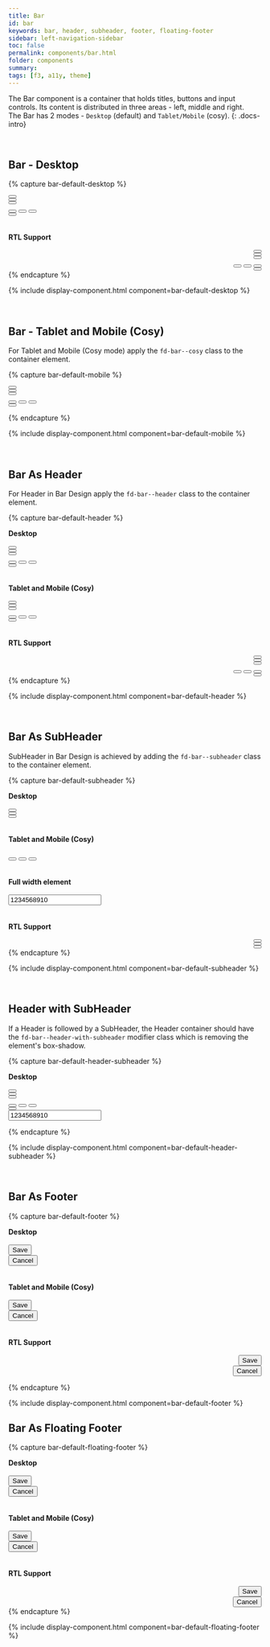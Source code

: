 ```yaml
---
title: Bar
id: bar
keywords: bar, header, subheader, footer, floating-footer
sidebar: left-navigation-sidebar
toc: false
permalink: components/bar.html
folder: components
summary:
tags: [f3, a11y, theme]
---
```


The Bar component is a container that holds titles, buttons and input controls. Its content is distributed in three areas - left, middle and right. <br>
The Bar has 2 modes - `Desktop` (default) and `Tablet/Mobile` (cosy).
{: .docs-intro}

<br>

## Bar - Desktop

{% capture bar-default-desktop %}

<div class="fd-bar">
    <div class="fd-bar__left">
        <div class="fd-bar__element">
            <button class="fd-button fd-button--transparent sap-icon--navigation-left-arrow"></button>
        </div>
        <div class="fd-bar__element">
            <button class="fd-button fd-button--transparent sap-icon--home"></button>
        </div>
        <div class="fd-bar__element">
            <button class="fd-button fd-button--transparent sap-icon--account"></button>
        </div>
    </div>
    <div class="fd-bar__middle">
        <div class="fd-bar__element">
            <div class="fd-segmented-button" role="group" aria-label="Group label">
                <button class="fd-button fd-button--compact sap-icon--email" aria-pressed="true"></button>
                <button class="fd-button fd-button--compact sap-icon--iphone"></button>
                <button class="fd-button fd-button--compact sap-icon--notification-2"></button>
            </div>
        </div>
    </div>
    <div class="fd-bar__right">
        <div class="fd-bar__element">
            <span class="fd-image--s" aria-label="Image label"
                style="background-image: url('https://placeimg.com/400/400/nature');">
            </span>
        </div>
        <div class="fd-bar__element">
            <button class="fd-button fd-button--transparent sap-icon--grid"></button>
        </div>
    </div>
</div>
<br><br>
<div><b>RTL Support</b></div>
<br>  
<div class="fd-bar" dir="rtl">
    <div class="fd-bar__left">
        <div class="fd-bar__element">
            <button class="fd-button fd-button--transparent sap-icon--navigation-right-arrow"></button>
        </div>
        <div class="fd-bar__element">
            <button class="fd-button fd-button--transparent sap-icon--home"></button>
        </div>
        <div class="fd-bar__element">
            <button class="fd-button fd-button--transparent sap-icon--account"></button>
        </div>
    </div>
    <div class="fd-bar__middle">
        <div class="fd-bar__element">
            <div class="fd-segmented-button" role="group" aria-label="Group label">
                <button class="fd-button fd-button--compact sap-icon--email" aria-pressed="true"></button>
                <button class="fd-button fd-button--compact sap-icon--iphone"></button>
                <button class="fd-button fd-button--compact sap-icon--notification-2"></button>
            </div>
        </div>
    </div>
    <div class="fd-bar__right">
        <div class="fd-bar__element">
            <span class="fd-image--s" aria-label="Image label"
                style="background-image: url('https://placeimg.com/400/400/nature');">
            </span>
        </div>
        <div class="fd-bar__element">
            <button class="fd-button fd-button--transparent sap-icon--grid"></button>
        </div>
    </div>
</div>
{% endcapture %}

{% include display-component.html component=bar-default-desktop %}

<br>

## Bar - Tablet and Mobile (Cosy)
For Tablet and Mobile (Cosy mode) apply the `fd-bar--cosy` class to the container element. 

{% capture bar-default-mobile %}

<div class="fd-bar fd-bar--cosy">
    <div class="fd-bar__left">
        <div class="fd-bar__element">
            <button class="fd-button fd-button--transparent sap-icon--navigation-left-arrow"></button>
        </div>
        <div class="fd-bar__element">
            <button class="fd-button fd-button--transparent sap-icon--home"></button>
        </div>
        <div class="fd-bar__element">
            <button class="fd-button fd-button--transparent sap-icon--account"></button>
        </div>
    </div>
    <div class="fd-bar__middle">
        <div class="fd-bar__element">
            <div class="fd-segmented-button" role="group" aria-label="Group label">
                <button class="fd-button fd-button--compact sap-icon--email" aria-pressed="true"></button>
                <button class="fd-button fd-button--compact sap-icon--iphone"></button>
                <button class="fd-button fd-button--compact sap-icon--notification-2"></button>
            </div>
        </div>
    </div>
    <div class="fd-bar__right">
        <div class="fd-bar__element">
            <span class="fd-image--s" aria-label="Image label"
                style="background-image: url('https://placeimg.com/400/400/nature');">
            </span>
        </div>
        <div class="fd-bar__element">
            <button class="fd-button fd-button--transparent sap-icon--grid"></button>
        </div>
    </div>
</div>
    
{% endcapture %}

{% include display-component.html component=bar-default-mobile %}

<br>

## Bar As Header
For Header in Bar Design apply the `fd-bar--header` class to the container element.

{% capture bar-default-header %}
<div><b>Desktop</b></div>
<br>
<div class="fd-bar fd-bar--header">
    <div class="fd-bar__left">
        <div class="fd-bar__element">
            <button class="fd-button fd-button--transparent sap-icon--navigation-left-arrow"></button>
        </div>
        <div class="fd-bar__element">
            <button class="fd-button fd-button--transparent sap-icon--home"></button>
        </div>
        <div class="fd-bar__element">
            <button class="fd-button fd-button--transparent sap-icon--account"></button>
        </div>
    </div>
    <div class="fd-bar__middle">
        <div class="fd-bar__element">
            <div class="fd-segmented-button" role="group" aria-label="Group label">
                <button class="fd-button fd-button--compact sap-icon--email" aria-pressed="true"></button>
                <button class="fd-button fd-button--compact sap-icon--iphone"></button>
                <button class="fd-button fd-button--compact sap-icon--notification-2"></button>
            </div>
        </div>
    </div>
    <div class="fd-bar__right">
        <div class="fd-bar__element">
            <span class="fd-image--s" aria-label="Image label"
                style="background-image: url('https://placeimg.com/400/400/nature');">
            </span>
        </div>
        <div class="fd-bar__element">
            <button class="fd-button fd-button--transparent sap-icon--grid"></button>
        </div>
    </div>
</div>
<br><br>
<div><b>Tablet and Mobile (Cosy)</b></div>
<br>
<div class="fd-bar fd-bar--header fd-bar--cosy">
    <div class="fd-bar__left">
        <div class="fd-bar__element">
            <button class="fd-button fd-button--transparent sap-icon--navigation-left-arrow"></button>
        </div>
        <div class="fd-bar__element">
            <button class="fd-button fd-button--transparent sap-icon--home"></button>
        </div>
        <div class="fd-bar__element">
            <button class="fd-button fd-button--transparent sap-icon--account"></button>
        </div>
    </div>
    <div class="fd-bar__middle">
        <div class="fd-bar__element">
            <div class="fd-segmented-button" role="group" aria-label="Group label">
                <button class="fd-button fd-button--compact sap-icon--email" aria-pressed="true"></button>
                <button class="fd-button fd-button--compact sap-icon--iphone"></button>
                <button class="fd-button fd-button--compact sap-icon--notification-2"></button>
            </div>
        </div>
    </div>
    <div class="fd-bar__right">
        <div class="fd-bar__element">
            <span class="fd-image--s" aria-label="Image label"
                style="background-image: url('https://placeimg.com/400/400/nature');">
            </span>
        </div>
        <div class="fd-bar__element">
            <button class="fd-button fd-button--transparent sap-icon--grid"></button>
        </div>
    </div>
</div>
<br><br>
<div><b>RTL Support</b></div>
<br> 
<div class="fd-bar fd-bar--header" dir="rtl">
    <div class="fd-bar__left">
        <div class="fd-bar__element">
            <button class="fd-button fd-button--transparent sap-icon--navigation-right-arrow"></button>
        </div>
        <div class="fd-bar__element">
            <button class="fd-button fd-button--transparent sap-icon--home"></button>
        </div>
        <div class="fd-bar__element">
            <button class="fd-button fd-button--transparent sap-icon--account"></button>
        </div>
    </div>
    <div class="fd-bar__middle">
        <div class="fd-bar__element">
            <div class="fd-segmented-button" role="group" aria-label="Group label">
                <button class="fd-button fd-button--compact sap-icon--email" aria-pressed="true"></button>
                <button class="fd-button fd-button--compact sap-icon--iphone"></button>
                <button class="fd-button fd-button--compact sap-icon--notification-2"></button>
            </div>
        </div>
    </div>
    <div class="fd-bar__right">
        <div class="fd-bar__element">
            <span class="fd-image--s" aria-label="Image label"
                style="background-image: url('https://placeimg.com/400/400/nature');">
            </span>
        </div>
        <div class="fd-bar__element">
            <button class="fd-button fd-button--transparent sap-icon--grid"></button>
        </div>
    </div>
</div>
{% endcapture %}

{% include display-component.html component=bar-default-header %}

<br>

## Bar As SubHeader
SubHeader in Bar Design is achieved by adding the `fd-bar--subheader` class to the container element.

{% capture bar-default-subheader %}
<div><b>Desktop</b></div>
<br>
<div class="fd-bar fd-bar--subheader">
    <div class="fd-bar__left">
        <div class="fd-bar__element">
            <button class="fd-button fd-button--transparent fd-button--compact sap-icon--navigation-left-arrow"></button>
        </div>
        <div class="fd-bar__element">
            <button class="fd-button fd-button--transparent fd-button--compact sap-icon--home"></button>
        </div>
    </div>
    <div class="fd-bar__right">
        <div class="fd-bar__element">
            <span class="fd-image--s" aria-label="Image label"
                style="background-image: url('https://placeimg.com/400/400/nature');">
            </span>
        </div>
        <div class="fd-bar__element">
            <button class="fd-button fd-button--transparent fd-button--compact sap-icon--grid"></button>
        </div>
    </div>
</div>
<br><br>
<div><b>Tablet and Mobile (Cosy)</b></div>
<br>
<div class="fd-bar fd-bar--subheader fd-bar--cosy">
    <div class="fd-bar__middle">
        <div class="fd-bar__element">
            <div class="fd-form-item">
                <div class="fd-segmented-button" role="group" aria-label="Group label">
                    <button class="fd-button fd-button--compact sap-icon--email" aria-pressed="true"></button>
                    <button class="fd-button fd-button--compact sap-icon--iphone"></button>
                    <button class="fd-button fd-button--compact sap-icon--notification-2"></button>
                </div>
            </div>
        </div>
    </div>
</div>
<br><br>
<div><b>Full width element</b></div>
<br>
<div class="fd-bar fd-bar--subheader fd-bar--cosy">
    <div class="fd-bar__middle">
        <div class="fd-bar__element fd-bar__element--full-width">
            <input class="fd-input fd-input--compact fd-input-group__input" type="text" id="" name="" value="1234568910 ">
        </div>
    </div>
</div>
<br><br>
<div><b>RTL Support</b></div>
<br>
<div class="fd-bar fd-bar--subheader" dir="rtl">
    <div class="fd-bar__left">
        <div class="fd-bar__element">
            <button class="fd-button fd-button--compact fd-button--transparent sap-icon--navigation-right-arrow"></button>
        </div>
        <div class="fd-bar__element">
            <button class="fd-button fd-button--compact fd-button--transparent sap-icon--home"></button>
        </div>
    </div>
    <div class="fd-bar__right">
        <div class="fd-bar__element">
            <span class="fd-image--s" aria-label="Image label"
                style="background-image: url('https://placeimg.com/400/400/nature');">
            </span>
        </div>
        <div class="fd-bar__element">
            <button class="fd-button fd-button--compact fd-button--transparent sap-icon--grid"></button>
        </div>
    </div>
</div>
{% endcapture %}

{% include display-component.html component=bar-default-subheader %}

<br>

## Header with SubHeader
If a Header is followed by a SubHeader, the Header container should have the  `fd-bar--header-with-subheader` modifier class which is removing the element's box-shadow.

{% capture bar-default-header-subheader %}
<div><b>Desktop</b></div>
<br>
<div class="fd-bar fd-bar--header-with-subheader">
    <div class="fd-bar__left">
        <div class="fd-bar__element">
            <button class="fd-button fd-button--transparent sap-icon--navigation-left-arrow"></button>
        </div>
        <div class="fd-bar__element">
            <button class="fd-button fd-button--transparent sap-icon--home"></button>
        </div>
        <div class="fd-bar__element">
            <button class="fd-button fd-button--transparent sap-icon--account"></button>
        </div>
    </div>
    <div class="fd-bar__middle">
        <div class="fd-bar__element">
            <div class="fd-segmented-button" role="group" aria-label="Group label">
                <button class="fd-button fd-button--compact sap-icon--email" aria-pressed="true"></button>
                <button class="fd-button fd-button--compact sap-icon--iphone"></button>
                <button class="fd-button fd-button--compact sap-icon--notification-2"></button>
            </div>
        </div>
    </div>
    <div class="fd-bar__right">
        <div class="fd-bar__element">
            <span class="fd-image--s" aria-label="Image label"
                style="background-image: url('https://placeimg.com/400/400/nature');">
            </span>
        </div>
        <div class="fd-bar__element">
            <button class="fd-button fd-button--transparent sap-icon--grid"></button>
        </div>
    </div>
</div>
<div class="fd-bar fd-bar--subheader">
    <div class="fd-bar__middle">
        <div class="fd-bar__element fd-bar__element--full-width">
            <input class="fd-input fd-input--compact fd-input-group__input" type="text" id="" name="" value="1234568910 ">
        </div>
    </div>
</div>

{% endcapture %}

{% include display-component.html component=bar-default-header-subheader %}

<br>

## Bar As Footer

{% capture bar-default-footer %}
<div><b>Desktop</b></div>
<br>
<div class="fd-bar fd-bar--footer">
    <div class="fd-bar__right">
        <div class="fd-bar__element">
            <button class="fd-button fd-button--emphasized fd-button--compact">Save</button>
        </div>
        <div class="fd-bar__element">
            <button class="fd-button fd-button--transparent fd-button--compact">Cancel</button>
        </div>
    </div>
</div>
<br><br>
<div><b>Tablet and Mobile (Cosy)</b></div>
<br>
<div class="fd-bar fd-bar--footer fd-bar--cosy">
    <div class="fd-bar__right">
        <div class="fd-bar__element">
            <button class="fd-button fd-button--emphasized">Save</button>
        </div>
        <div class="fd-bar__element">
            <button class="fd-button fd-button--transparent">Cancel</button>
        </div>
    </div>
</div>
<br><br>
<div><b>RTL Support</b></div>
<br>
<div class="fd-bar fd-bar--footer" dir="rtl">
    <div class="fd-bar__right">
        <div class="fd-bar__element">
            <button class="fd-button fd-button--emphasized fd-button--compact">Save</button>
        </div>
        <div class="fd-bar__element">
            <button class="fd-button fd-button--transparent fd-button--compact">Cancel</button>
        </div>
    </div>
</div>
    
{% endcapture %}

{% include display-component.html component=bar-default-footer %}
<br>

## Bar As Floating Footer

{% capture bar-default-floating-footer %}
<div><b>Desktop</b></div>
<br>
<div class="fd-bar fd-bar--floating-footer">
    <div class="fd-bar__right">
        <div class="fd-bar__element">
            <button class="fd-button fd-button--emphasized fd-button--compact">Save</button>
        </div>
        <div class="fd-bar__element">
            <button class="fd-button fd-button--transparent fd-button--compact">Cancel</button>
        </div>
    </div>
</div>
<br><br>
<div><b>Tablet and Mobile (Cosy)</b></div>
<br>
<div class="fd-bar fd-bar--floating-footer fd-bar--cosy">
    <div class="fd-bar__right">
        <div class="fd-bar__element">
            <button class="fd-button fd-button--emphasized">Save</button>
        </div>
        <div class="fd-bar__element">
            <button class="fd-button fd-button--transparent">Cancel</button>
        </div>
    </div>
</div>
<br><br>
<div><b>RTL Support</b></div>
<br>
<div class="fd-bar fd-bar--floating-footer" dir="rtl">
    <div class="fd-bar__right">
        <div class="fd-bar__element">
            <button class="fd-button fd-button--emphasized fd-button--compact">Save</button>
        </div>
        <div class="fd-bar__element">
            <button class="fd-button fd-button--transparent fd-button--compact">Cancel</button>
        </div>
    </div>
</div>
{% endcapture %}

{% include display-component.html component=bar-default-floating-footer %}

